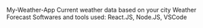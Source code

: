 My-Weather-App
Current weather data based on your city
Weather Forecast
Softwares and tools used: React.JS, Node.JS, VSCode